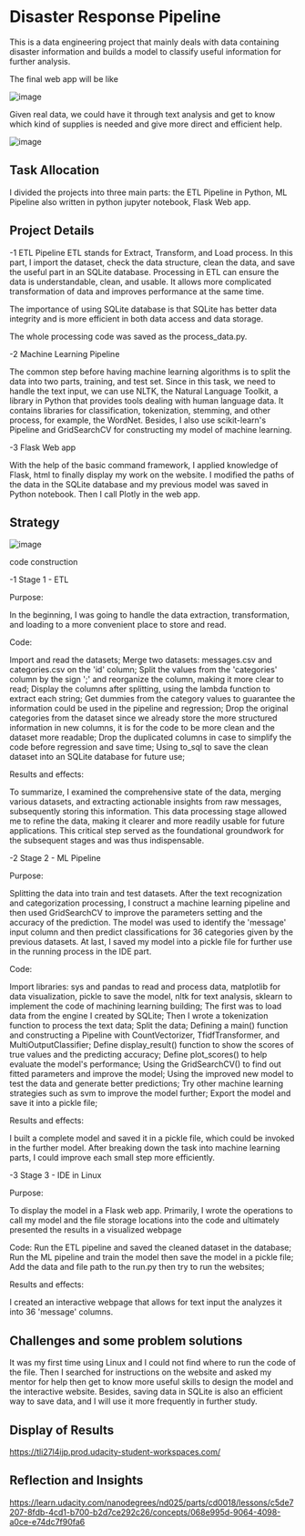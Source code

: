 
# Disaster Response Pipeline

This is a data engineering project that mainly deals with data containing disaster information and builds a model to classify useful information for further analysis.

The final web app will be like 

![image](https://github.com/wanlidu2/disaster_response_pipeline/assets/121735612/e1d5894e-5f0f-498e-a3e6-400d15433557)

Given real data, we could have it through text analysis and get to know which kind of supplies is needed and give more direct and efficient help.

![image](https://github.com/wanlidu2/disaster_response_pipeline/assets/121735612/ba872887-fa22-4d2b-bb90-83fa5d2afd55)

## Task Allocation

I divided the projects into three main parts: the ETL Pipeline in Python, ML Pipeline also written in python jupyter notebook, Flask Web app.

## Project Details

-1 ETL Pipeline
ETL stands for Extract, Transform, and Load process. In this part, I import the dataset, check the data structure, clean the data, and save the useful part in an SQLite database. Processing in ETL can ensure the data is understandable, clean, and usable. It allows more complicated transformation of data and improves performance at the same time.

The importance of using SQLite database is that SQLite has better data integrity and is more efficient in both data access and data storage.

The whole processing code was saved as the process_data.py.

-2 Machine Learning Pipeline

The common step before having machine learning algorithms is to split the data into two parts, training, and test set. Since in this task, we need to handle the text input, we can use NLTK, the Natural Language Toolkit, a library in Python that provides tools dealing with human language data. It contains libraries for classification, tokenization, stemming, and other process, for example, the WordNet. Besides, I also use scikit-learn's Pipeline and GridSearchCV for constructing my model of machine learning.

-3 Flask Web app

With the help of the basic command framework, I applied knowledge of Flask, html to finally display my work on the website. I modified the paths of the data in the SQLite database and my previous model was saved in Python notebook. Then I call Plotly in the web app.

## Strategy

![image](https://github.com/wanlidu2/disaster_response_pipeline/assets/121735612/965dca1e-736f-4662-9a3f-1d595da765f1)

code construction

-1 Stage 1 - ETL

Purpose: 

In the beginning, I was going to handle the data extraction, transformation, and loading to a more convenient place to store and read.

Code: 

Import and read the datasets;
Merge two datasets: messages.csv and categories.csv on the 'id' column;
Split the values from the 'categories' column by the sign ';' and reorganize the column, making it more clear to read;
Display the columns after splitting, using the lambda function to extract each string;
Get dummies from the category values to guarantee the information could be used in the pipeline and regression;
Drop the original categories from the dataset since we already store the more structured information in new columns, it is for the code to be more clean and the dataset more readable;
Drop the duplicated columns in case to simplify the code before regression and save time;
Using to_sql to save the clean dataset into an SQLite database for future use;

Results and effects:

To summarize, I examined the comprehensive state of the data, merging various datasets, and extracting actionable insights from raw messages, subsequently storing this information. This data processing stage allowed me to refine the data, making it clearer and more readily usable for future applications. This critical step served as the foundational groundwork for the subsequent stages and was thus indispensable.

-2 Stage 2 - ML Pipeline

Purpose:

Splitting the data into train and test datasets. After the text recognization and categorization processing, I construct a machine learning pipeline and then used GridSearchCV to improve the parameters setting and the accuracy of the prediction. The model was used to identify the 'message' input column and then predict classifications for 36 categories given by the previous datasets. At last, I saved my model into a pickle file for further use in the running process in the IDE part.

Code:

Import libraries: sys and pandas to read and process data, matplotlib for data visualization, pickle to save the model, nltk for text analysis, sklearn to implement the code of machining learning building;
The first was to load data from the engine I created by SQLite;
Then I wrote a tokenization function to process the text data;
Split the data;
Defining a main() function and constructing a Pipeline with CountVectorizer, TfidfTransformer, and MultiOutputClassifier;
Define display_result() function to show the scores of true values and the predicting accuracy;
Define plot_scores() to help evaluate the model's performance;
Using the GridSearchCV() to find out fitted parameters and improve the model;
Using the improved new model to test the data and generate better predictions;
Try other machine learning strategies such as svm to improve the model further;
Export the model and save it into a pickle file;

Results and effects:

I built a complete model and saved it in a pickle file, which could be invoked in the further model. After breaking down the task into machine learning parts, I could improve each small step more efficiently.

-3 Stage 3 - IDE in Linux

Purpose:

To display the model in a Flask web app. Primarily, I wrote the operations to call my model and the file storage locations into the code and ultimately presented the results in a visualized webpage

Code:
Run the 
ETL pipeline and saved the cleaned dataset in the database;
Run the ML pipeline and train the model then save the model in a pickle file;
Add the data and file path to the run.py then try to run the websites;

Results and effects:

I created an interactive webpage that allows for text input the analyzes it into 36 'message' columns.


## Challenges and some problem solutions

It was my first time using Linux and I could not find where to run the code of the file. Then I searched for instructions on the website and asked my mentor for help then get to know more useful skills to design the model and the interactive website. Besides, saving data in SQLite is also an efficient way to save data, and I will use it more frequently in further study.

## Display of Results

https://tli27l4ijp.prod.udacity-student-workspaces.com/


## Reflection and Insights

https://learn.udacity.com/nanodegrees/nd025/parts/cd0018/lessons/c5de7207-8fdb-4cd1-b700-b2d7ce292c26/concepts/068e995d-9064-4098-a0ce-e74dc7f90fa6
